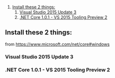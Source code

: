 <!-- TOC insertAnchor:true orderedList:true -->

1. [Install these 2 things:](#install-these-2-things)
    1. [Visual Studio 2015 Update 3](#visual-studio-2015-update-3)
    2. [.NET Core 1.0.1 - VS 2015 Tooling Preview 2](#net-core-101-vs-2015-tooling-preview-2)

<!-- /TOC -->

<a id="markdown-install-these-2-things" name="install-these-2-things"></a>
## Install these 2 things:
from https://www.microsoft.com/net/core#windows
<a id="markdown-visual-studio-2015-update-3" name="visual-studio-2015-update-3"></a>
### Visual Studio 2015 Update 3
<a id="markdown-net-core-101-vs-2015-tooling-preview-2" name="net-core-101-vs-2015-tooling-preview-2"></a>
### .NET Core 1.0.1 - VS 2015 Tooling Preview 2
